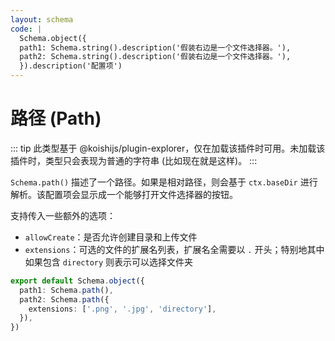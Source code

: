 ```yaml
---
layout: schema
code: |
  Schema.object({
  path1: Schema.string().description('假装右边是一个文件选择器。'),
  path2: Schema.string().description('假装右边是一个文件选择器。'),
  }).description('配置项')
---
```


# 路径 (Path)

::: tip
此类型基于 @koishijs/plugin-explorer，仅在加载该插件时可用。未加载该插件时，类型只会表现为普通的字符串 (比如现在就是这样)。
:::

`Schema.path()` 描述了一个路径。如果是相对路径，则会基于 `ctx.baseDir` 进行解析。该配置项会显示成一个能够打开文件选择器的按钮。

支持传入一些额外的选项：

- `allowCreate`：是否允许创建目录和上传文件
- `extensions`：可选的文件的扩展名列表，扩展名全需要以 `.` 开头；特别地其中如果包含 `directory` 则表示可以选择文件夹

```ts
export default Schema.object({
  path1: Schema.path(),
  path2: Schema.path({
    extensions: ['.png', '.jpg', 'directory'],
  }),
})
```
